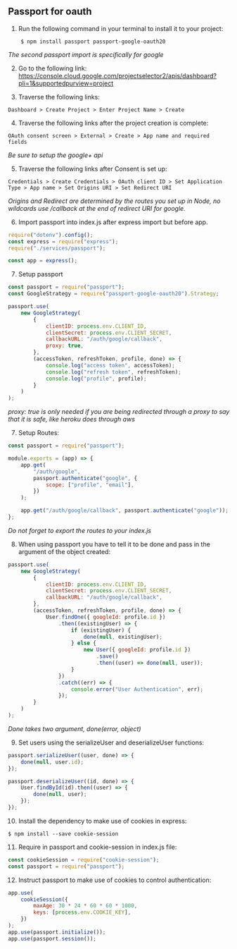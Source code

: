 ## Passport for oauth

1. Run the following command in your terminal to install it to your project:

```
    $ npm install passport passport-google-oauth20
```

_The second passport import is specifically for google_

2. Go to the following link:
   https://console.cloud.google.com/projectselector2/apis/dashboard?pli=1&supportedpurview=project

3. Traverse the following links:

```
Dashboard > Create Project > Enter Project Name > Create
```

4. Traverse the following links after the project creation is complete:

```
OAuth consent screen > External > Create > App name and required fields
```

_Be sure to setup the google+ api_

5. Traverse the following links after Consent is set up:

```
Credentials > Create Credentials > OAuth client ID > Set Application Type > App name > Set Origins URI > Set Redirect URI
```

_Origins and Redirect are determined by the routes you set up in Node, no wildcards use /callback at the end of redirect URI for google._

6. Import passport into index.js after express import but before app.

```javascript
require("dotenv").config();
const express = require("express");
require("./services/passport");

const app = express();
```

7. Setup passport

```javascript
const passport = require("passport");
const GoogleStrategy = require("passport-google-oauth20").Strategy;

passport.use(
    new GoogleStrategy(
        {
            clientID: process.env.CLIENT_ID,
            clientSecret: process.env.CLIENT_SECRET,
            callbackURL: "/auth/google/callback",
            proxy: true,
        },
        (accessToken, refreshToken, profile, done) => {
            console.log("access token", accessToken);
            console.log("refresh token", refreshToken);
            console.log("profile", profile);
        }
    )
);
```

_proxy: true is only needed if you are being redirected through a proxy to say that it is safe, like heroku does through aws_

7. Setup Routes:

```javascript
const passport = require("passport");

module.exports = (app) => {
    app.get(
        "/auth/google",
        passport.authenticate("google", {
            scope: ["profile", "email"],
        })
    );

    app.get("/auth/google/callback", passport.authenticate("google"));
};
```

_Do not forget to export the routes to your index.js_

8. When using passport you have to tell it to be done and pass in the argument of the object created:

```javascript
passport.use(
    new GoogleStrategy(
        {
            clientID: process.env.CLIENT_ID,
            clientSecret: process.env.CLIENT_SECRET,
            callbackURL: "/auth/google/callback",
        },
        (accessToken, refreshToken, profile, done) => {
            User.findOne({ googleId: profile.id })
                .then((existingUser) => {
                    if (existingUser) {
                        done(null, existingUser);
                    } else {
                        new User({ googleId: profile.id })
                            .save()
                            .then((user) => done(null, user));
                    }
                })
                .catch((err) => {
                    console.error("User Authentication", err);
                });
        }
    )
);
```

_Done takes two argument, done(error, object)_

9. Set users using the serializeUser and deserializeUser functions:

```javascript
passport.serializeUser((user, done) => {
    done(null, user.id);
});

passport.deserializeUser((id, done) => {
    User.findById(id).then((user) => {
        done(null, user);
    });
});
```

10. Install the dependency to make use of cookies in express:

```
$ npm install --save cookie-session
```

11. Require in passport and cookie-session in index.js file:

```javascript
const cookieSession = require("cookie-session");
const passport = require("passport");
```

12. Instruct passport to make use of cookies to control authentication:

```javascript
app.use(
    cookieSession({
        maxAge: 30 * 24 * 60 * 60 * 1000,
        keys: [process.env.COOKIE_KEY],
    })
);
app.use(passport.initialize());
app.use(passport.session());
```
